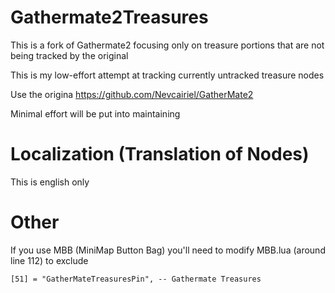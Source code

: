 # Gathermate2Treasures

This is a fork of Gathermate2 focusing only on treasure portions that are not being tracked by the original

This is my low-effort attempt at tracking currently untracked treasure nodes

Use the origina https://github.com/Nevcairiel/GatherMate2

Minimal effort will be put into maintaining

# Localization (Translation of Nodes)

This is english only

# Other

If you use MBB (MiniMap Button Bag) you'll need to modify MBB.lua (around line 112) to exclude 

```	[51] = "GatherMateTreasuresPin", -- Gathermate Treasures ```



